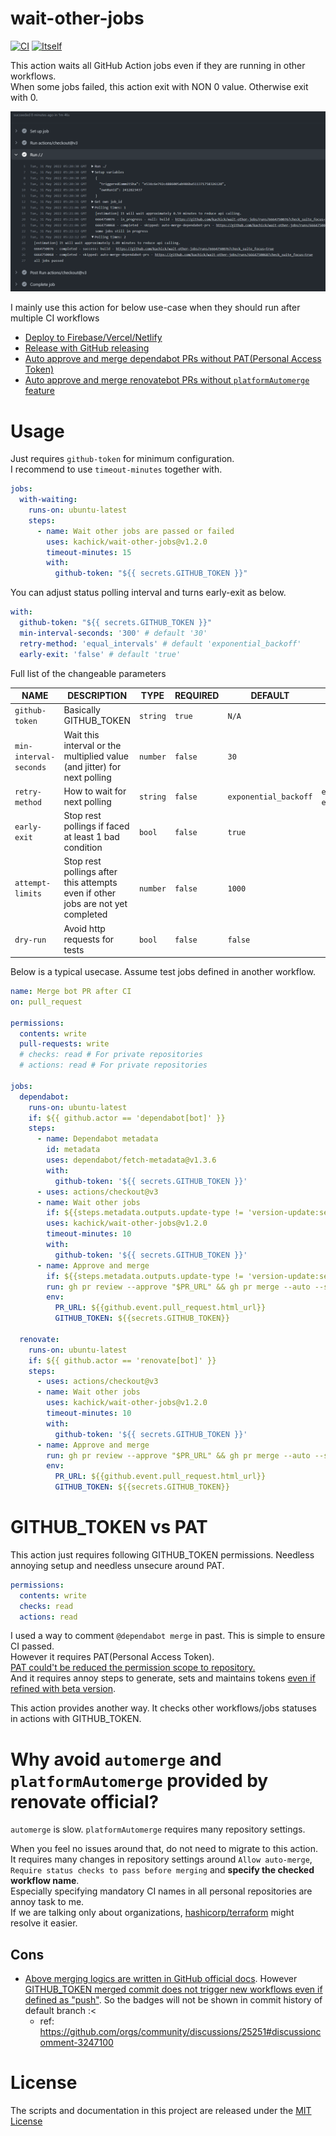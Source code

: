 # wait-other-jobs

[![CI](https://github.com/kachick/wait-other-jobs/actions/workflows/ci.yml/badge.svg?branch=main)](https://github.com/kachick/wait-other-jobs/actions/workflows/ci.yml?query=event%3Apush++)
[![Itself](https://github.com/kachick/wait-other-jobs/actions/workflows/itself.yml/badge.svg?branch=main)](https://github.com/kachick/wait-other-jobs/actions/workflows/itself.yml?query=event%3Apush++)

This action waits all GitHub Action jobs even if they are running in other workflows.\
When some jobs failed, this action exit with NON 0 value. Otherwise exit with 0.

<img src="./assets/actual-log-v1.1.1-passed.png?raw=true" alt="Example of actual log" width=700>

I mainly use this action for below use-case when they should run after multiple CI workflows

- [Deploy to Firebase/Vercel/Netlify](https://github.com/kachick/convert-color-json-between-windows-terminal-and-vscode/blob/1a8eac43be819204ff21eec1198fd2dfad3fcaa3/.github/workflows/firebase-hosting-pull-request.yml#L39-L43)
- [Release with GitHub releasing](https://github.com/kachick/asdf-cargo-make/blob/a666005e239cfd2b78d43e462e6279e8d8ab4d3d/.github/workflows/release.yml#L12-L16)
- [Auto approve and merge dependabot PRs without PAT(Personal Access Token)](https://github.com/kachick/ruby-ulid/blob/ad4c6090d7835d80ff02a1a5f57d6e9ae11a85d3/.github/workflows/merge-bot-pr.yml#L21-L26)
- [Auto approve and merge renovatebot PRs without `platformAutomerge` feature](https://github.com/kachick/ruby-ulid/blob/ad4c6090d7835d80ff02a1a5f57d6e9ae11a85d3/.github/workflows/merge-bot-pr.yml#L46-L50)

# Usage

Just requires `github-token` for minimum configuration.\
I recommend to use `timeout-minutes` together with.

```yaml
jobs:
  with-waiting:
    runs-on: ubuntu-latest
    steps:
      - name: Wait other jobs are passed or failed
        uses: kachick/wait-other-jobs@v1.2.0
        timeout-minutes: 15
        with:
          github-token: "${{ secrets.GITHUB_TOKEN }}"
```

You can adjust status polling interval and turns early-exit as below.

```yaml
with:
  github-token: "${{ secrets.GITHUB_TOKEN }}"
  min-interval-seconds: '300' # default '30'
  retry-method: 'equal_intervals' # default 'exponential_backoff'
  early-exit: 'false' # default 'true'
```

Full list of the changeable parameters

| NAME                   | DESCRIPTION                                                                     | TYPE     | REQUIRED | DEFAULT               | OPTIONS                                  |
| ---------------------- | ------------------------------------------------------------------------------- | -------- | -------- | --------------------- | ---------------------------------------- |
| `github-token`         | Basically GITHUB_TOKEN                                                          | `string` | `true`   | `N/A`                 |                                          |
| `min-interval-seconds` | Wait this interval or the multiplied value (and jitter) for next polling        | `number` | `false`  | `30`                  |                                          |
| `retry-method`         | How to wait for next polling                                                    | `string` | `false`  | `exponential_backoff` | `exponential_backoff`, `equal_intervals` |
| `early-exit`           | Stop rest pollings if faced at least 1 bad condition                            | `bool`   | `false`  | `true`                |                                          |
| `attempt-limits`       | Stop rest pollings after this attempts even if other jobs are not yet completed | `number` | `false`  | `1000`                |                                          |
| `dry-run`              | Avoid http requests for tests                                                   | `bool`   | `false`  | `false`               |                                          |

Below is a typical usecase. Assume test jobs defined in another workflow.

```yaml
name: Merge bot PR after CI
on: pull_request

permissions:
  contents: write
  pull-requests: write
  # checks: read # For private repositories
  # actions: read # For private repositories

jobs:
  dependabot:
    runs-on: ubuntu-latest
    if: ${{ github.actor == 'dependabot[bot]' }}
    steps:
      - name: Dependabot metadata
        id: metadata
        uses: dependabot/fetch-metadata@v1.3.6
        with:
          github-token: '${{ secrets.GITHUB_TOKEN }}'
      - uses: actions/checkout@v3
      - name: Wait other jobs
        if: ${{steps.metadata.outputs.update-type != 'version-update:semver-major'}}
        uses: kachick/wait-other-jobs@v1.2.0
        timeout-minutes: 10
        with:
          github-token: '${{ secrets.GITHUB_TOKEN }}'
      - name: Approve and merge
        if: ${{steps.metadata.outputs.update-type != 'version-update:semver-major'}}
        run: gh pr review --approve "$PR_URL" && gh pr merge --auto --squash "$PR_URL"
        env:
          PR_URL: ${{github.event.pull_request.html_url}}
          GITHUB_TOKEN: ${{secrets.GITHUB_TOKEN}}

  renovate:
    runs-on: ubuntu-latest
    if: ${{ github.actor == 'renovate[bot]' }}
    steps:
      - uses: actions/checkout@v3
      - name: Wait other jobs
        uses: kachick/wait-other-jobs@v1.2.0
        timeout-minutes: 10
        with:
          github-token: '${{ secrets.GITHUB_TOKEN }}'
      - name: Approve and merge
        run: gh pr review --approve "$PR_URL" && gh pr merge --auto --squash "$PR_URL"
        env:
          PR_URL: ${{github.event.pull_request.html_url}}
          GITHUB_TOKEN: ${{secrets.GITHUB_TOKEN}}
```

# GITHUB_TOKEN vs PAT

This action just requires following GITHUB_TOKEN permissions. Needless annoying setup and needless unsecure around PAT.

```yaml
permissions:
  contents: write
  checks: read
  actions: read
```

I used a way to comment `@dependabot merge` in past. This is simple to ensure CI passed.\
However it requires PAT(Personal Access Token).\
[PAT could't be reduced the permission scope to repository.](https://github.community/t/limiting-scope-of-a-pat-to-a-single-repository/3129)\
And it requires annoy steps to generate, sets and maintains tokens [even if refined with beta version](https://github.blog/changelog/2022-10-18-introducing-fine-grained-personal-access-tokens/).

This action provides another way. It checks other workflows/jobs statuses in actions with GITHUB_TOKEN.

# Why avoid `automerge` and `platformAutomerge` provided by renovate official?

`automerge` is slow. `platformAutomerge` requires many repository settings.

When you feel no issues around that, do not need to migrate to this action.\
It requires many changes in repository settings around `Allow auto-merge`, `Require status checks to pass before merging` and **specify the checked workflow name**.\
Especially specifying mandatory CI names in all personal repositories are annoy task to me.\
If we are talking only about organizations, [hashicorp/terraform](https://github.com/hashicorp/terraform) might resolve it easier.

## Cons

- [Above merging logics are written in GitHub official docs](https://github.com/github/docs/blob/914134b5c7d10ceb19a50919b267480fd1ad55f1/content/code-security/dependabot/working-with-dependabot/automating-dependabot-with-github-actions.md#enable-auto-merge-on-a-pull-request). However [GITHUB_TOKEN merged commit does not trigger new workflows even if defined as "push"](https://github.com/github/docs/blob/914134b5c7d10ceb19a50919b267480fd1ad55f1/data/reusables/actions/actions-do-not-trigger-workflows.md?plain=1#L1). So the badges will not be shown in commit history of default branch :<
  - ref: https://github.com/orgs/community/discussions/25251#discussioncomment-3247100

# License

The scripts and documentation in this project are released under the [MIT License](LICENSE)
